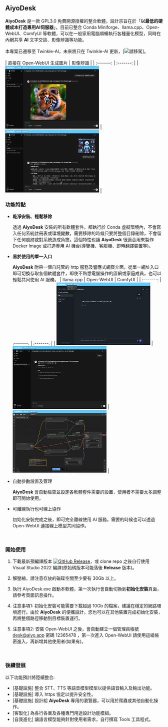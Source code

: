 ## **AiyoDesk**

**AiyoDesk** 是一款 GPL3.0 免費開源授權的整合軟體，設計宗旨在於「**以最低的硬體成本打造專用AI伺服器**」，目前已整合 Conda Miniforge、llama.cpp、Open-WebUI、ComfyUI 等軟體，可以在一般家用電腦順暢執行各種量化模型，同時在內網共享 **AI** 文字交談、影像辨識等功能。
<br />
<br />
本專案已遷移至 Twinkle-AI，未來將只在 Twinkle-AI 更新，[![請移駕](https://github.com/ai-twinkle/AiyoDesk)]。
<br />
<br />
| 直接在 Open-WebUI 生成圖片 | 影像辨識 |
| :-------: | :-------: |
| <img src="assets/images/manual024.jpg" width="300" /> | <img src="assets/images/manual026.jpg" width="300" /> |
<br />

### **功能特點**

- **乾淨安裝、輕鬆移除**
  
  透過 **AiyoDesk** 安裝的所有軟體套件，都執行於 Conda 虛擬環境內，不會寫入任何系統註冊表或環境變數，需要移除的時候只要將整個目錄刪除，不會留下任何痕跡或對系統造成負擔。這個特性也讓 **AiyoDesk** 很適合用來製作 Docker Image 或打造專用 AI 機台(導覽機、客服機、即時翻譯裝置等)。

- **易於使用的單一入口**

  **AiyoDesk** 附帶一個自託管的 http 服務及響應式網頁介面，從單一網址入口即可切換存取各個軟體套件，即使不熟悉電腦操作的區網或家庭成員，也可以輕鬆共同使用 AI 服務。
  | llama.cpp | Open-WebUI | ComfyUI |
  | :-------: | :-------: | :-------: |
  | <img src="assets/images/manual019.jpg" width="300" /> | <img src="assets/images/manual023.jpg" width="300" /> | <img src="assets/images/manual020.jpg" width="300" /> |

- 自動參數設置及管理

  **AiyoDesk** 會自動檢查並設定各軟體套件需要的設置，使用者不需要太多調整即可開始使用。

- 可離線執行也可線上協作

  初始化安裝完成之後，即可完全離線使用 AI 服務，需要的時候也可以透過 Open-WebUI 連接線上模型共同協作。

<br />

### **開始使用**

1. 下載最新預編譯版本 [![GitHub Release](https://img.shields.io/github/v/release/phidiassj/AiyoDesk)](https://github.com/phidiassj/AiyoDesk/releases/latest)，或 clone repo 之後自行使用 Visual Studio 2022 編譯(原始碼版本可能落後 **Release** 版本)。

2. 解壓縮，請注意存放的磁碟空間至少要有 30Gb 以上。

3. 執行 AiyoDesk.exe 啟動本軟體，第一次執行會自動切換到**初始化安裝**頁面，請參考頁面訊息操作。

4. 注意事項1: 初始化安裝可能需要下載超過 10Gb 的檔案，建議在穩定的網路環境進行。由於 **AiyoDesk** 的便攜設計，您也可以在其他裝置完成初始化安裝，再將整個路徑移動到目標裝置運行。

5. 注意事項2: 安裝 Open-WebUI 之後，會自動建立一個管理員帳號 desk@aiyo.app 密碼 12365478 ，第一次進入 Open-WebUI 請使用這組帳密進入，再新增其他使用者(如果有)。

<br />

### **後續發展**

以下功能預計將陸續整合:

- [基礎設施] 整合 STT、TTS 等語音模型模型以提供語音輸入及輸出功能。
- [基礎設施] 導入 https 協定以提升安全性。
- [基礎設施] 設計給 **AiyoDesk** 專用的瀏覽器，可以用於爬蟲或其他自動化操作。
- [客製化] 為各行各業及各種專門用途設計功能模組。
- [自我進化] 讓語言模型能夠針對使用者需求，自行撰寫 Tools 工具程式。







